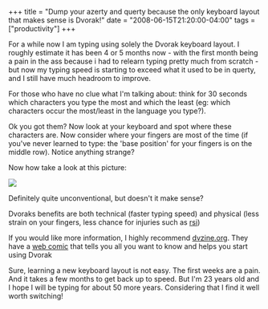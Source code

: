+++
title = "Dump your azerty and querty because the only keyboard layout that makes sense is Dvorak!"
date = "2008-06-15T21:20:00-04:00"
tags = ["productivity"]
+++
<p>For a while now I am typing using solely the Dvorak keyboard layout.  I roughly estimate it has been 4 or 5 months now - with the first month being a pain in the ass because i had to relearn typing pretty much from scratch - but now my typing speed is starting to exceed what it used to be in querty, and I still have much headroom to improve.</p>

<p>For those who have no clue what I'm talking about: think for 30 seconds which characters you type the most and which the least (eg: which characters occur the most/least in the language you type?).</p>

<p>Ok you got them?  Now look at your keyboard and spot where these characters are.  Now consider where your fingers are most of the time (if you've never learned to type: the 'base position' for your fingers is on the middle row).  Notice anything strange?<!--more--></p>

<p>Now how take a look at this picture:<br />

<img src="/files/blog/netlog/22103670_7137111_15223282.jpg" /><br />

Definitely quite unconventional, but doesn't it make sense?</p>

<p>Dvoraks benefits are both technical (faster typing speed) and physical (less strain on your fingers, less chance for injuries such as <a href="http://en.wikipedia.org/wiki/Repetitive_strain_injury">rsi</a>)<br />

If you would like more information, I highly recommend <a href="http://dvzine.org">dvzine.org</a>.  They have a <a href="http://dvzine.org/zine/01-toc.html">web comic</a> that tells you all you want to know and helps you start using Dvorak</p>

<p>Sure, learning a new keyboard layout is not easy.  The first weeks are a pain.  And it takes a few months to get back up to speed.  But I'm 23 years old and I hope I will be typing for about 50 more years.  Considering that I find it well worth switching!</p>
